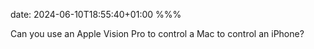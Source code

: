 date: 2024-06-10T18:55:40+01:00
%%%

Can you use an Apple Vision Pro to control a Mac to control an iPhone?
